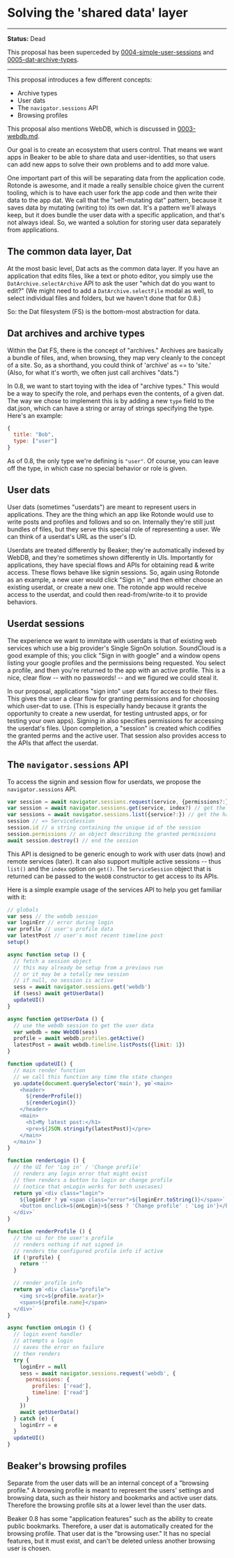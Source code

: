 # Solving the 'shared data' layer

---

**Status:** Dead

This proposal has been superceded by [0004-simple-user-sessions](./0004-simple-user-sessions.md) and [0005-dat-archive-types](./0005-dat-archive-types.md).

---

This proposal introduces a few different concepts:

 - Archive types
 - User dats
 - The `navigator.sessions` API
 - Browsing profiles

This proposal also mentions WebDB, which is discussed in [0003-webdb.md](./0003-webdb.md).

Our goal is to create an ecosystem that users control. That means we want apps in Beaker to be able to share data and user-identities, so that users can add new apps to solve their own problems and to add more value.

One important part of this will be separating data from the application code. Rotonde is awesome, and it made a really sensible choice given the current tooling, which is to have each user fork the app code and then write their data to the app dat. We call that the "self-mutating dat" pattern, because it saves data by mutating (writing to) its own dat. It's a pattern we'll always keep, but it does bundle the user data with a specific application, and that's not always ideal. So, we wanted a solution for storing user data separately from applications.

## The common data layer, Dat

At the most basic level, Dat acts as the common data layer. If you have an application that edits files, like a text or photo editor, you simply use the `DatArchive.selectArchive` API to ask the user "which dat do you want to edit?" (We might need to add a `DatArchive.selectFile` modal as well, to select individual files and folders, but we haven't done that for 0.8.)

So: the Dat filesystem (FS) is the bottom-most abstraction for data.

## Dat archives and archive types

Within the Dat FS, there is the concept of "archives." Archives are basically a bundle of files, and, when browsing, they map very cleanly to the concept of a site. So, as a shorthand, you could think of 'archive' as == to 'site.' (Also, for what it's worth, we often just call archives "dats.")

In 0.8, we want to start toying with the idea of "archive types." This would be a way to specify the role, and perhaps even the contents, of a given dat. The way we chose to implement this is by adding a new `type` field to the dat.json, which can have a string or array of strings specifying the type. Here's an example:

```js
{
  title: "Bob",
  type: ["user"]
}
```

As of 0.8, the only type we're defining is `"user"`. Of course, you can leave off the type, in which case no special behavior or role is given.

## User dats

User dats (sometimes "userdats") are meant to represent users in applications. They are the thing which an app like Rotonde would use to write posts and profiles and follows and so on. Internally they're still just bundles of files, but they serve this special role of representing a user. We can think of a userdat's URL as the user's ID.

Userdats are treated differently by Beaker; they're automatically indexed by WebDB, and they're sometimes shown differently in UIs. Importantly for applications, they have special flows and APIs for obtaining read & write access. These flows behave like signin sessions. So, again using Rotonde as an example, a new user would click "Sign in," and then either choose an existing userdat, or create a new one. The rotonde app would receive access to the userdat, and could then read-from/write-to it to provide behaviors.

## Userdat sessions

The experience we want to immitate with userdats is that of existing web services which use a big provider's Single SignOn solution. SoundCloud is a good example of this; you click "Sign in with google" and a window opens listing your google profiles and the permissions being requested. You select a profile, and then you're returned to the app with an active profile. This is a nice, clear flow -- with no passwords! -- and we figured we could steal it.

In our proposal, applications "sign into" user dats for access to their files. This gives the user a clear flow for granting permissions and for choosing which user-dat to use. (This is especially handy because it grants the opportunity to create a new userdat, for testing untrusted apps, or for testing your own apps). Signing in also specifies permissions for accessing the userdat's files. Upon completion, a "session" is created which codifies the granted perms and the active user. That session also provides access to the APIs that affect the userdat.

## The `navigator.sessions` API

To access the signin and session flow for userdats, we propose the `navigator.sessions` API.

```js
var session = await navigator.sessions.request(service, {permissions?:}) // request session with a new service
var session = await navigator.sessions.get(service, index?) // get the handle to an existing session
var sessions = await navigator.sessions.list({service?:}) // get the handle to all existing sessions
session // => ServiceSession
session.id // a string containing the unique id of the session
session.permissions // an object describing the granted permissions
await session.destroy() // end the session
```

This API is designed to be generic enough to work with user dats (now) and remote services (later). It can also support multiple active sessions -- thus `list()` and the `index` option on `get()`. The `ServiceSession` object that is returned can be passed to the `WebDB` constructor to get access to its APIs.

Here is a simple example usage of the services API to help you get familiar with it:

```js
// globals
var sess // the webdb session
var loginErr // error during login
var profile // user's profile data
var latestPost // user's most recent timeline post
setup()

async function setup () {
  // fetch a session object
  // this may already be setup from a previous run
  // or it may be a totally new session
  // if null, no session is active
  sess = await navigator.sessions.get('webdb')
  if (sess) await getUserData()
  updateUI()
}

async function getUserData () {
  // use the webdb session to get the user data
  var webdb = new WebDB(sess)
  profile = await webdb.profiles.getActive()
  latestPost = await webdb.timeline.listPosts({limit: 1})
}

function updateUI() {
  // main render function
  // we call this function any time the state changes
  yo.update(document.querySelector('main'), yo`<main>
    <header>
      ${renderProfile()}
      ${renderLogin()}
    </header>
    <main>
      <h1>My latest post:</h1>
      <pre>${JSON.stringify(latestPost)}</pre>
    </main>
  </main>`)
}

function renderLogin () {
  // the UI for 'Log in' / 'Change profile'
  // renders any login error that might exist
  // then renders a button to login or change profile
  // (notice that onLogin works for both usecases)
  return yo`<div class="login">
    ${loginErr ? yo`<span class="error">${loginErr.toString()}</span>` : ''}
    <button onclick=${onLogin}>${sess ? 'Change profile' : 'Log in'}</button>
  </div>`
}

function renderProfile () {
  // the ui for the user's profile
  // renders nothing if not signed in
  // renders the configured profile info if active
  if (!profile) {
    return ''
  }

  // render profile info
  return yo`<div class="profile">
    <img src=${profile.avatar}>
    <span>${profile.name}</span>
  </div>`
}

async function onLogin () {
  // login event handler
  // attempts a login
  // saves the error on failure
  // then renders
  try {
    loginErr = null
    sess = await navigator.sessions.request('webdb', {
      permissions: {
        profiles: ['read'],
        timeline: ['read']
      }
    })
    await getUserData()
  } catch (e) {
    loginErr = e
  }
  updateUI()
}
```

## Beaker's browsing profiles

Separate from the user dats will be an internal concept of a "browsing profile." A browsing profile is meant to represent the users' settings and browsing data, such as their history and bookmarks and active user dats. Therefore the browsing profile sits at a lower level than the user dats.

Beaker 0.8 has some "application features" such as the ability to create public bookmarks. Therefore, a user dat is automatically created for the browsing profile. That user dat is the "browsing user." It has no special features, but it must exist, and can't be deleted unless another browsing user is chosen.